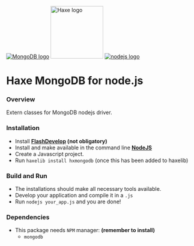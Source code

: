 [<img src="http://media.mongodb.org/logo-mongodb-header.png" alt="MongoDB logo">](http://www.mongodb.org)
[<img src="http://haxe.org/img/haxe-logo-horizontal.svg" alt="Haxe logo" width="140">](http://haxe.org)
[<img src="http://nodejs.org/images/logos/nodejs.png" alt="nodejs logo">](http://nodejs.org/images/logos/nodejs.png)

# Haxe MongoDB for node.js

### Overview

Extern classes for MongoDB nodejs driver.  

### Installation

* Install **[FlashDevelop](http://www.flashdevelop.org/community/viewforum.php?f=11) (not obligatory)**
* Install and make available in the command line **[NodeJS](http://nodejs.org/)**
* Create a Javascript project.
* Run `haxelib install hxmongodb` (once this has been added to haxelib)

### Build and Run

* The installations should make all necessary tools available.
* Develop your application and compile it in a `.js`
* Run `nodejs your_app.js` and you are done!
 
### Dependencies

* This package needs `NPM` manager: **(remember to install)**
  * `mongodb`
